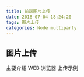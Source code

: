 ```yaml
---
title: 前端图片上传
date: 2018-07-04 18:24:20
tags: 图片上传
categories: Node multiparty
---
```

## 图片上传
主要介绍 WEB 浏览器 上传示例